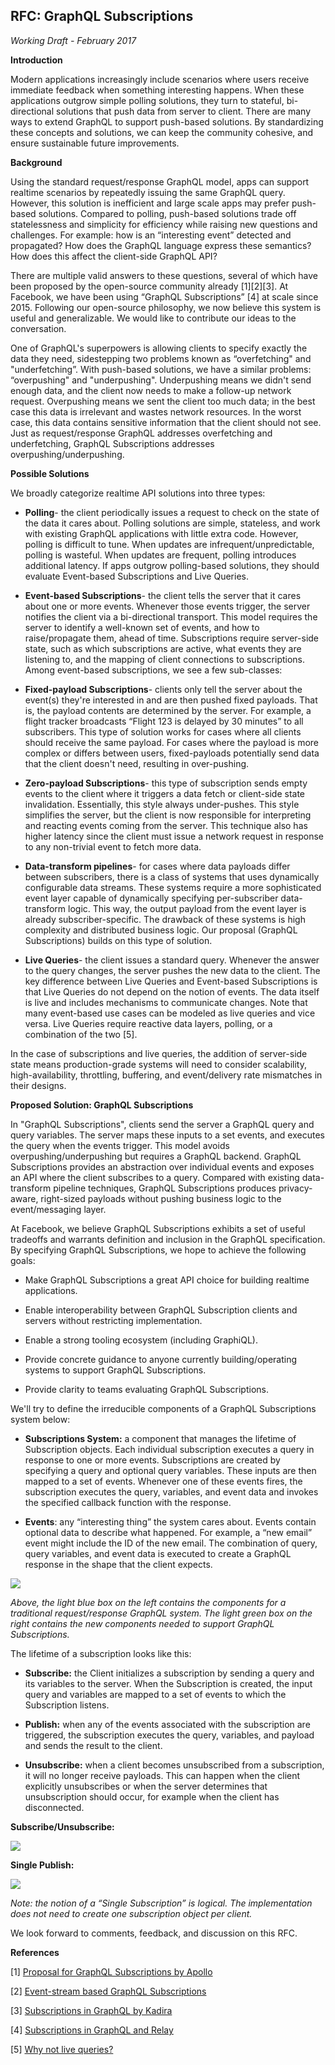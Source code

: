 RFC: GraphQL Subscriptions
-------

*Working Draft - February 2017*

**Introduction**

Modern applications increasingly include scenarios where users receive immediate feedback when something interesting happens. When these applications outgrow simple polling solutions, they turn to stateful, bi-directional solutions that push data from server to client. There are many ways to extend GraphQL to support push-based solutions. By standardizing these concepts and solutions, we can keep the community cohesive, and ensure sustainable future improvements.

**Background**

Using the standard request/response GraphQL model, apps can support realtime scenarios by repeatedly issuing the same GraphQL query. However, this solution is inefficient and large scale apps may prefer push-based solutions. Compared to polling, push-based solutions trade off statelessness and simplicity for efficiency while raising new questions and challenges. For example: how is an “interesting event” detected and propagated? How does the GraphQL language express these semantics? How does this affect the client-side GraphQL API?

There are multiple valid answers to these questions, several of which have been proposed by the open-source community already [1][2][3]. At Facebook, we have been using “GraphQL Subscriptions” [4] at scale since 2015. Following our open-source philosophy, we now believe this system is useful and generalizable. We would like to contribute our ideas to the conversation.

One of GraphQL's superpowers is allowing clients to specify exactly the data they need, sidestepping two problems known as “overfetching" and "underfetching”. With push-based solutions, we have a similar problems: “overpushing" and "underpushing". Underpushing means we didn't send enough data, and the client now needs to make a follow-up network request. Overpushing means we sent the client too much data; in the best case this data is irrelevant and wastes network resources. In the worst case, this data contains sensitive information that the client should not see. Just as request/response GraphQL addresses overfetching and underfetching, GraphQL Subscriptions addresses overpushing/underpushing.

**Possible Solutions**

We broadly categorize realtime API solutions into three types:

 * **Polling**- the client periodically issues a request to check on the state of the data it cares about. Polling solutions are simple, stateless, and work with existing GraphQL applications with little extra code. However, polling is difficult to tune. When updates are infrequent/unpredictable, polling is wasteful. When updates are frequent, polling introduces additional latency. If apps outgrow polling-based solutions, they should evaluate Event-based Subscriptions and Live Queries.

 * **Event-based Subscriptions**- the client tells the server that it cares about one or more events. Whenever those events trigger, the server notifies the client via a bi-directional transport. This model requires the server to identify a well-known set of events, and how to raise/propagate them, ahead of time. Subscriptions require server-side state, such as which subscriptions are active, what events they are listening to, and the mapping of client connections to subscriptions. Among event-based subscriptions, we see a few sub-classes:

  * **Fixed-payload Subscriptions**- clients only tell the server about the event(s) they're interested in and are then pushed fixed payloads. That is, the payload contents are determined by the server. For example, a flight tracker broadcasts “Flight 123 is delayed by 30 minutes” to all subscribers. This type of solution works for cases where all clients should receive the same payload. For cases where the payload is more complex or differs between users, fixed-payloads potentially send data that the client doesn't need, resulting in over-pushing.

  * **Zero-payload Subscriptions**- this type of subscription sends empty events to the client where it triggers a data fetch or client-side state invalidation. Essentially, this style always under-pushes. This style simplifies the server, but the client is now responsible for interpreting and reacting events coming from the server. This technique also has higher latency since the client must issue a network request in response to any non-trivial event to fetch more data.

  * **Data-transform pipelines**- for cases where data payloads differ between subscribers, there is a class of systems that uses dynamically configurable data streams. These systems require a more sophisticated event layer capable of dynamically specifying per-subscriber data-transform logic. This way, the output payload from the event layer is already subscriber-specific. The drawback of these systems is high complexity and distributed business logic. Our proposal (GraphQL Subscriptions) builds on this type of solution.

 * **Live Queries**- the client issues a standard query. Whenever the answer to the query changes, the server pushes the new data to the client. The key difference between Live Queries and Event-based Subscriptions is that Live Queries do not depend on the notion of events. The data itself is live and includes mechanisms to communicate changes. Note that many event-based use cases can be modeled as live queries and vice versa. Live Queries require reactive data layers, polling, or a combination of the two [5].

In the case of subscriptions and live queries, the addition of server-side state means production-grade systems will need to consider scalability, high-availability, throttling, buffering, and event/delivery rate mismatches in their designs.

**Proposed Solution: GraphQL Subscriptions**

In "GraphQL Subscriptions", clients send the server a GraphQL query and query variables. The server maps these inputs to a set events, and executes the query when the events trigger. This model avoids overpushing/underpushing but requires a GraphQL backend. GraphQL Subscriptions provides an abstraction over individual events and exposes an API where the client subscribes to a query. Compared with existing data-transform pipeline techniques, GraphQL Subscriptions produces privacy-aware, right-sized payloads without pushing business logic to the event/messaging layer.

At Facebook, we believe GraphQL Subscriptions exhibits a set of useful tradeoffs and warrants definition and inclusion in the GraphQL specification. By specifying GraphQL Subscriptions, we hope to achieve the following goals:

* Make GraphQL Subscriptions a great API choice for building realtime applications.

* Enable interoperability between GraphQL Subscription clients and servers without restricting implementation.

* Enable a strong tooling ecosystem (including GraphiQL).

* Provide concrete guidance to anyone currently building/operating systems to support GraphQL Subscriptions.

* Provide clarity to teams evaluating GraphQL Subscriptions.

We'll try to define the irreducible components of a GraphQL Subscriptions system below:

* **Subscriptions System:** a component that manages the lifetime of Subscription objects. Each individual subscription executes a query in response to one or more events. Subscriptions are created by specifying a query and optional query variables. These inputs are then mapped to a set of events. Whenever one of these events fires, the subscription executes the query, variables, and event data and invokes the specified callback function with the response.

* **Events**: any “interesting thing” the system cares about. Events contain optional data to describe what happened. For example, a “new email” event might include the ID of the new email. The combination of query, query variables, and event data is executed to create a GraphQL response in the shape that the client expects.

![](subscriptions_01.png)

*Above, the light blue box on the left contains the components for a traditional request/response GraphQL system. The light green box on the right contains the new components needed to support GraphQL Subscriptions.*

The lifetime of a subscription looks like this:

* **Subscribe:** the Client initializes a subscription by sending a query and its variables to the server.  When the Subscription is created, the input query and variables are mapped to a set of events to which the Subscription listens.

* **Publish:** when any of the events associated with the subscription are triggered, the subscription executes the query, variables, and payload and sends the result to the client.

* **Unsubscribe:** when a client becomes unsubscribed from a subscription, it will no longer receive payloads. This can happen when the client explicitly unsubscribes or when the server determines that unsubscription should occur, for example when the client has disconnected.

**Subscribe/Unsubscribe:**

![](subscriptions_02.png)


**Single Publish:**

![](subscriptions_03.png)

*Note: the notion of a “Single Subscription” is logical. The implementation does not need to create one subscription object per client.*

We look forward to comments, feedback, and discussion on this RFC.

**References**

[1] [Proposal for GraphQL Subscriptions by Apollo](https://dev-blog.apollodata.com/a-proposal-for-graphql-subscriptions-1d89b1934c18)

[2] [Event-stream based GraphQL Subscriptions](https://gist.github.com/OlegIlyenko/a5a9ab1b000ba0b5b1ad)

[3] [Subscriptions in GraphQL by Kadira](https://kadira.io/blog/graphql/subscriptions-in-graphql)

[4] [Subscriptions in GraphQL and Relay](http://graphql.org/blog/subscriptions-in-graphql-and-relay/)

[5] [Why not live queries?](http://graphql.org/blog/subscriptions-in-graphql-and-relay/#why-not-live-queries)
